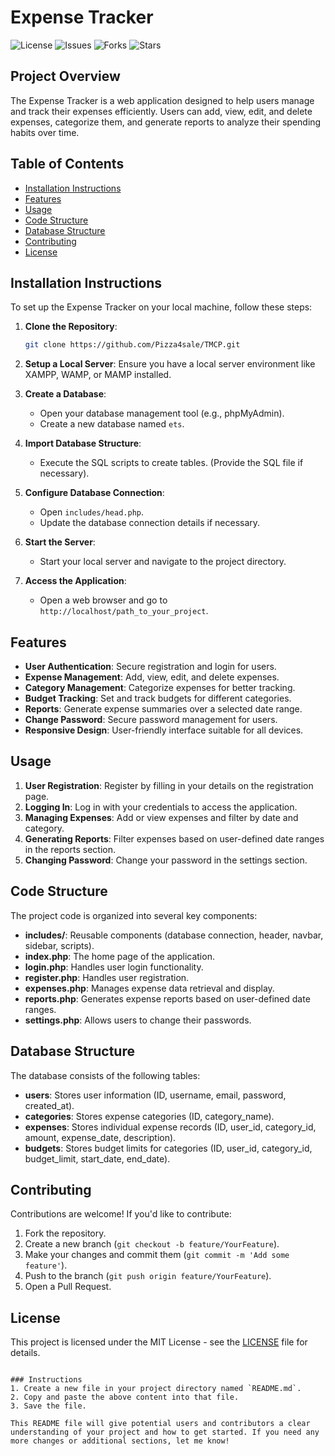 # Expense Tracker

![License](https://img.shields.io/badge/license-MIT-blue.svg)
![Issues](https://img.shields.io/github/issues/Pizza4sale/TMCP)
![Forks](https://img.shields.io/github/forks/Pizza4sale/TMCP)
![Stars](https://img.shields.io/github/stars/Pizza4sale/TMCP)

## Project Overview
The Expense Tracker is a web application designed to help users manage and track their expenses efficiently. Users can add, view, edit, and delete expenses, categorize them, and generate reports to analyze their spending habits over time.

## Table of Contents
- [Installation Instructions](#installation-instructions)
- [Features](#features)
- [Usage](#usage)
- [Code Structure](#code-structure)
- [Database Structure](#database-structure)
- [Contributing](#contributing)
- [License](#license)

## Installation Instructions
To set up the Expense Tracker on your local machine, follow these steps:

1. **Clone the Repository**:
   ```bash
   git clone https://github.com/Pizza4sale/TMCP.git
   ```

2. **Setup a Local Server**:
   Ensure you have a local server environment like XAMPP, WAMP, or MAMP installed.

3. **Create a Database**:
   - Open your database management tool (e.g., phpMyAdmin).
   - Create a new database named `ets`.

4. **Import Database Structure**:
   - Execute the SQL scripts to create tables. (Provide the SQL file if necessary).

5. **Configure Database Connection**:
   - Open `includes/head.php`.
   - Update the database connection details if necessary.

6. **Start the Server**:
   - Start your local server and navigate to the project directory.

7. **Access the Application**:
   - Open a web browser and go to `http://localhost/path_to_your_project`.

## Features
- **User Authentication**: Secure registration and login for users.
- **Expense Management**: Add, view, edit, and delete expenses.
- **Category Management**: Categorize expenses for better tracking.
- **Budget Tracking**: Set and track budgets for different categories.
- **Reports**: Generate expense summaries over a selected date range.
- **Change Password**: Secure password management for users.
- **Responsive Design**: User-friendly interface suitable for all devices.

## Usage
1. **User Registration**: Register by filling in your details on the registration page.
2. **Logging In**: Log in with your credentials to access the application.
3. **Managing Expenses**: Add or view expenses and filter by date and category.
4. **Generating Reports**: Filter expenses based on user-defined date ranges in the reports section.
5. **Changing Password**: Change your password in the settings section.

## Code Structure
The project code is organized into several key components:
- **includes/**: Reusable components (database connection, header, navbar, sidebar, scripts).
- **index.php**: The home page of the application.
- **login.php**: Handles user login functionality.
- **register.php**: Handles user registration.
- **expenses.php**: Manages expense data retrieval and display.
- **reports.php**: Generates expense reports based on user-defined date ranges.
- **settings.php**: Allows users to change their passwords.

## Database Structure
The database consists of the following tables:
- **users**: Stores user information (ID, username, email, password, created_at).
- **categories**: Stores expense categories (ID, category_name).
- **expenses**: Stores individual expense records (ID, user_id, category_id, amount, expense_date, description).
- **budgets**: Stores budget limits for categories (ID, user_id, category_id, budget_limit, start_date, end_date).

## Contributing
Contributions are welcome! If you'd like to contribute:
1. Fork the repository.
2. Create a new branch (`git checkout -b feature/YourFeature`).
3. Make your changes and commit them (`git commit -m 'Add some feature'`).
4. Push to the branch (`git push origin feature/YourFeature`).
5. Open a Pull Request.

## License
This project is licensed under the MIT License - see the [LICENSE](LICENSE) file for details.
```

### Instructions
1. Create a new file in your project directory named `README.md`.
2. Copy and paste the above content into that file.
3. Save the file.

This README file will give potential users and contributors a clear understanding of your project and how to get started. If you need any more changes or additional sections, let me know!